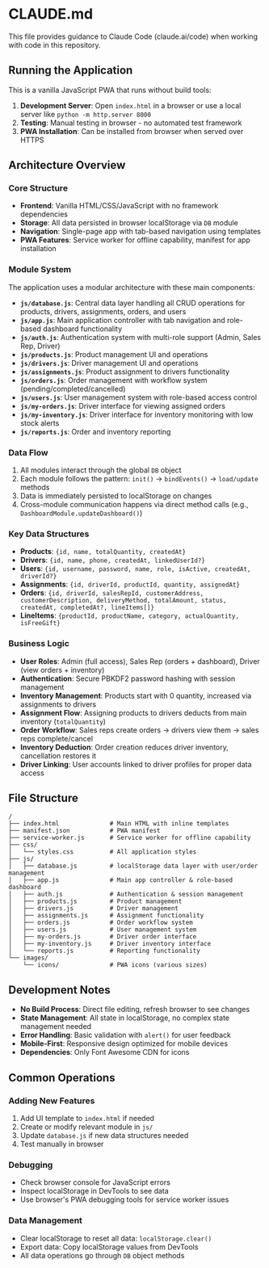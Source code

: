 # CLAUDE.md

This file provides guidance to Claude Code (claude.ai/code) when working with code in this repository.

## Running the Application

This is a vanilla JavaScript PWA that runs without build tools:

1. **Development Server**: Open `index.html` in a browser or use a local server like `python -m http.server 8000`
2. **Testing**: Manual testing in browser - no automated test framework
3. **PWA Installation**: Can be installed from browser when served over HTTPS

## Architecture Overview

### Core Structure
- **Frontend**: Vanilla HTML/CSS/JavaScript with no framework dependencies
- **Storage**: All data persisted in browser localStorage via `DB` module
- **Navigation**: Single-page app with tab-based navigation using templates
- **PWA Features**: Service worker for offline capability, manifest for app installation

### Module System
The application uses a modular architecture with these main components:

- **`js/database.js`**: Central data layer handling all CRUD operations for products, drivers, assignments, orders, and users
- **`js/app.js`**: Main application controller with tab navigation and role-based dashboard functionality
- **`js/auth.js`**: Authentication system with multi-role support (Admin, Sales Rep, Driver)
- **`js/products.js`**: Product management UI and operations
- **`js/drivers.js`**: Driver management UI and operations  
- **`js/assignments.js`**: Product assignment to drivers functionality
- **`js/orders.js`**: Order management with workflow system (pending/completed/cancelled)
- **`js/users.js`**: User management system with role-based access control
- **`js/my-orders.js`**: Driver interface for viewing assigned orders
- **`js/my-inventory.js`**: Driver interface for inventory monitoring with low stock alerts
- **`js/reports.js`**: Order and inventory reporting

### Data Flow
1. All modules interact through the global `DB` object
2. Each module follows the pattern: `init()` → `bindEvents()` → `load/update` methods
3. Data is immediately persisted to localStorage on changes
4. Cross-module communication happens via direct method calls (e.g., `DashboardModule.updateDashboard()`)

### Key Data Structures
- **Products**: `{id, name, totalQuantity, createdAt}`
- **Drivers**: `{id, name, phone, createdAt, linkedUserId?}`
- **Users**: `{id, username, password, name, role, isActive, createdAt, driverId?}`
- **Assignments**: `{id, driverId, productId, quantity, assignedAt}`
- **Orders**: `{id, driverId, salesRepId, customerAddress, customerDescription, deliveryMethod, totalAmount, status, createdAt, completedAt?, lineItems[]}`
- **LineItems**: `{productId, productName, category, actualQuantity, isFreeGift}`

### Business Logic
- **User Roles**: Admin (full access), Sales Rep (orders + dashboard), Driver (view orders + inventory)
- **Authentication**: Secure PBKDF2 password hashing with session management
- **Inventory Management**: Products start with 0 quantity, increased via assignments to drivers
- **Assignment Flow**: Assigning products to drivers deducts from main inventory (`totalQuantity`)
- **Order Workflow**: Sales reps create orders → drivers view them → sales reps complete/cancel
- **Inventory Deduction**: Order creation reduces driver inventory, cancellation restores it
- **Driver Linking**: User accounts linked to driver profiles for proper data access

## File Structure

```
/
├── index.html              # Main HTML with inline templates
├── manifest.json           # PWA manifest
├── service-worker.js       # Service worker for offline capability
├── css/
│   └── styles.css          # All application styles
├── js/
│   ├── database.js         # localStorage data layer with user/order management
│   ├── app.js              # Main app controller & role-based dashboard
│   ├── auth.js             # Authentication & session management
│   ├── products.js         # Product management
│   ├── drivers.js          # Driver management
│   ├── assignments.js      # Assignment functionality
│   ├── orders.js           # Order workflow system
│   ├── users.js            # User management system
│   ├── my-orders.js        # Driver order interface
│   ├── my-inventory.js     # Driver inventory interface
│   └── reports.js          # Reporting functionality
└── images/
    └── icons/              # PWA icons (various sizes)
```

## Development Notes

- **No Build Process**: Direct file editing, refresh browser to see changes
- **State Management**: All state in localStorage, no complex state management needed
- **Error Handling**: Basic validation with `alert()` for user feedback
- **Mobile-First**: Responsive design optimized for mobile devices
- **Dependencies**: Only Font Awesome CDN for icons

## Common Operations

### Adding New Features
1. Add UI template to `index.html` if needed
2. Create or modify relevant module in `js/`
3. Update `database.js` if new data structures needed
4. Test manually in browser

### Debugging
- Check browser console for JavaScript errors
- Inspect localStorage in DevTools to see data
- Use browser's PWA debugging tools for service worker issues

### Data Management
- Clear localStorage to reset all data: `localStorage.clear()`
- Export data: Copy localStorage values from DevTools
- All data operations go through `DB` object methods